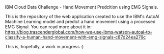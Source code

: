 IBM Cloud Data Challenge  - Hand Movement Predcition using EMG Signals.

This is the repository of the web application created to use the IBM's AutoAI Machine Learning model and predict a hand movement using a processed EMG Signal.
You can read more about it in: https://blog.trascenderglobal.com/how-we-use-ibms-watson-autoai-to-classify-a-human-hand-movement-with-emg-signals-c87d24ea276c

This is, hopefully, a work in progress :)
